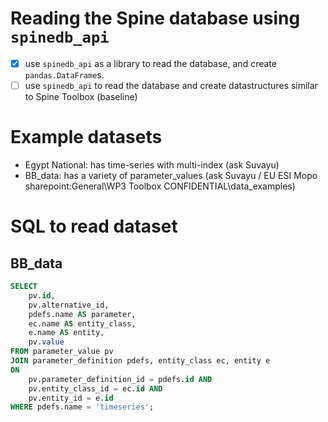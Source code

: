 # Reading the Spine database using `spinedb_api`

- [x] use `spinedb_api` as a library to read the database, and create `pandas.DataFrame`s.
- [ ] use `spinedb_api` to read the database and create datastructures
  similar to Spine Toolbox (baseline)

# Example datasets
- Egypt National: has time-series with multi-index (ask Suvayu)
- BB\_data: has a variety of parameter\_values (ask Suvayu / EU ESI Mopo sharepoint:General\WP3 Toolbox CONFIDENTIAL\data_examples)

# SQL to read dataset

## BB\_data

```sql
SELECT
	pv.id,
	pv.alternative_id,
	pdefs.name AS parameter,
	ec.name AS entity_class,
	e.name AS entity,
	pv.value
FROM parameter_value pv
JOIN parameter_definition pdefs, entity_class ec, entity e
ON
	pv.parameter_definition_id = pdefs.id AND
	pv.entity_class_id = ec.id AND
	pv.entity_id = e.id
WHERE pdefs.name = 'timeseries';
```
